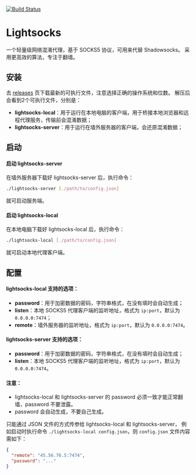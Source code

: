[![Build Status](https://img.shields.io/travis/gwuhaolin/lightsocks.svg?style=flat-square)](https://travis-ci.org/gwuhaolin/lightsocks)

# Lightsocks
一个轻量级网络混淆代理，基于 SOCKS5 协议，可用来代替 Shadowsocks。
采用更高效的算法，专注于翻墙。

## 安装
去 [releases](https://github.com/gwuhaolin/lightsocks/releases) 页下载最新的可执行文件，注意选择正确的操作系统和位数。
解压后会看到2个可执行文件，分别是：

- **lightsocks-local**：用于运行在本地电脑的客户端，用于桥接本地浏览器和远程代理服务，传输前会混淆数据；
- **lightsocks-server**：用于运行在墙外服务器的客户端，会还原混淆数据；

## 启动
#### 启动 lightsocks-server
在墙外服务器下载好 lightsocks-server 后，执行命令：
```bash
./lightsocks-server [./path/to/config.json]
```
就可启动服务端。

#### 启动 lightsocks-local
在本地电脑下载好 lightsocks-local 后，执行命令：
```bash
./lightsocks-local [./path/to/config.json]
```
就可启动本地代理客户端。

## 配置
#### lightsocks-local 支持的选项：
- **password**：用于加密数据的密码，字符串格式，在没有填时会自动生成；
- **listen**：本地 SOCKS5 代理客户端的监听地址，格式为 `ip:port`，默认为 `0.0.0.0:7474`；
- **remote**：墙外服务器的监听地址，格式为 `ip:port`，默认为 `0.0.0.0:7474`。

#### lightsocks-server 支持的选项：
- **password**：用于加密数据的密码，字符串格式，在没有填时会自动生成；
- **listen**：本地 SOCKS5 代理客户端的监听地址，格式为 `ip:port`，默认为 `0.0.0.0:7474`。

#### 注意：
- lightsocks-local 和 lightsocks-server 的 password 必须一致才能正常翻墙，password 不要泄露。
- password 会自动生成，不要自己生成。 


只能通过 JSON 文件的方式传参给 lightsocks-local 和 lightsocks-server，
例如启动时执行命令 `./lightsocks-local config.json`，则 `config.json` 文件内容需如下：
```json
{
  "remote": "45.56.76.5:7474",
  "password": "..."
}
```





